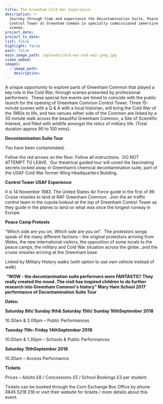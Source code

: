 ```yaml
---
title: The Greenham Cold War Experience
description: >-
  Journey through time and experience the Decontamination Suite, Peace Camp and
  Control Tower at Greenham Common in specially commissioned immersive theatre
  scenes.
project_date:
project_to_date:
list: false
highlight: false
past: false
main_image_path: /uploads/cold-war-and-ww2-jpeg.jpg
video_embed:
images:
  - image_path:
    description:
---
```


A unique opportunity to explore parts of Greenham Common that played a key role in the Cold War, through scenes presented by professional performers. &nbsp;These special live events are timed to coincide with the public launch for the opening of Greenham Common Control Tower. Three 15-minute scenes with a Q & A with a local historian, will bring the Cold War of the 1980s to life, and two venues either side of the Common are linked by a 30 minute walk across the beautiful Greenham Common, a Site of Scientific Interest, and filled with wildlife amongst the relics of military life. (Total duration approx 90 to 100 mins).&nbsp;&nbsp;

**Decontamination Suite Tour &nbsp;**

You have been contaminated.

Follow the red arrows on the floor. Follow all instructions.&nbsp; DO NOT ATTEMPT TO LEAVE.&nbsp; Our theatrical guided tour will unveil the fascinating secrets locked away in Greenham’s chemical decontamination suite, part of the USAF Cold War former Wing Headquarters Building.

**Control Tower USAF Experience**

It is 14 November 1983. The United States Air Force guide in the first of 96 Cruise missiles to land at RAF Greenham Common. &nbsp;Join the air traffic control team in the cupola lookout at the top of Greenham Control Tower as they guide in the planes to land on what was once the longest runway in Europe.

**Peace Camp Protests**

“Which side are you on, Which side are you on”.&nbsp; The protestors songs speak of the many different factions – the original protestors arriving from Wales, the new international visitors, the opposition of some locals to the peace camps, the military and Cold War situation across the globe…and the cruise missiles arriving at the Greenham base&nbsp;

Linked by Military History walks (with option to use own vehicle instead of walk)

&nbsp;**“WOW - the decontamination suite performers were FANTASTIC! They really created the mood. The visit has inspired children to do further research into Greenham Common's history” Mary Hare School 2017 performance of Decontamination Suite Tour&nbsp;**

**Dates:**

**Saturday 8th/ Sunday 9th& Saturday 15th/ Sunday 16thSeptember 2018**

10.30am & 2.00pm – Public Performances

**Tuesday 11th– Friday 14thSeptember 2018**

10.00am & 1.30pm – Schools & Public Performances

**Saturday 15thSeptember 2018**

10.30am – Access Performance&nbsp;

**Tickets**&nbsp;

Prices – Adults &pound;8 / Concessions &pound;5 / School Bookings &pound;3 per student.

Tickets can be booked through the Corn Exchange Box Office by phone 0845 5218 218 or visit their website for tickets / more details about this event.